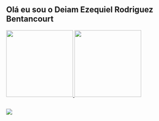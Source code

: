## Olá eu sou o Deiam Ezequiel Rodriguez Bentancourt

<div>
<a href="https://github.com/DeiamR">
<img height="180cm" src="https://github-readme-stats.vercel.app/api?username=DeiamR&show_icons=true&theme=dracula&include_all_comits=true&count_private=true"/>
<img height="180cm" src="https://github-readme-stats.vercel.app/api/top-langs/?username=DeiamR&layout=compact&langs_count=16&theme=dracula"/>
<div>

  ##
  
  <div>
   <a href="https://www.linkedin.com/in/deiam-ezequiel-rodriguez-bentancourt-b0437723b/" target="_blank"><img src="img.shields.io/badge/-LinkedIn-%23007785?style=for-the-badge&logo=linkedin&logoColor=white" target="_blank"></a>
    <div>
